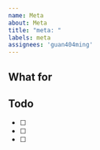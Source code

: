 ```yaml
---
name: Meta
about: Meta
title: "meta: "
labels: meta
assignees: 'guan404ming'
---
```


## What for

<!-- This issue is used to track the progress of the project. -->

## Todo
- [ ] 
- [ ] 
- [ ] 
